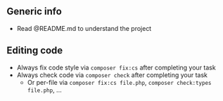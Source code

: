 ## Generic info
- Read @README.md to understand the project

## Editing code
- Always fix code style via `composer fix:cs` after completing your task
- Always check code via `composer check` after completing your task
    - Or per-file via `composer fix:cs file.php`,  `composer check:types file.php`, ...
